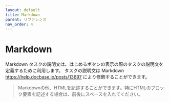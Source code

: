 ```yaml
---
layout: default
title: Markdown
parent: リファレンス
nav_order: 4
---
```


# Markdown

Markdown
タスクの説明文は、はじめるボタンの表示の際のタスクの説明文を定義するために利用します。
タスクの説明文は Markdown <https://help.docbase.io/posts/13697> により修飾することができます。

> Markdownの他、HTMLを記述することができます。特にHTMLのブロック要素を記述する場合は、前後にスペースを入れてください。

